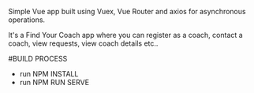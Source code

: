 Simple Vue app built using Vuex, Vue Router and axios for asynchronous operations.

It's a Find Your Coach app where you can register as a coach, contact a coach, view requests, view coach details etc..

#BUILD PROCESS
- run NPM INSTALL
- run NPM RUN SERVE
